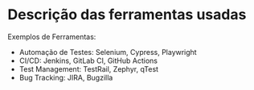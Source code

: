 # Descrição das ferramentas usadas 

Exemplos de Ferramentas:

- Automação de Testes: Selenium, Cypress, Playwright
- CI/CD: Jenkins, GitLab CI, GitHub Actions
- Test Management: TestRail, Zephyr, qTest
- Bug Tracking: JIRA, Bugzilla
